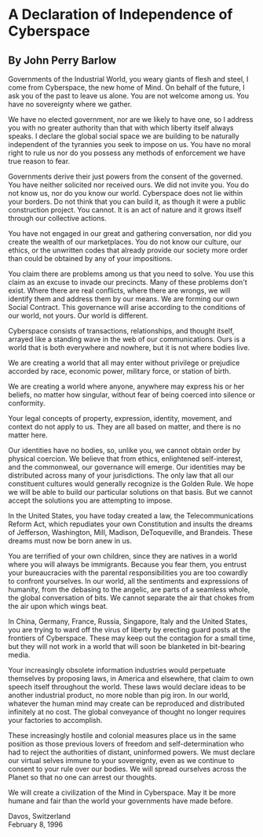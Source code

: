 <!-- en :: A Declaration of Independence of Cyberspace :: 2023-01-22 17:51:55 -->

# A Declaration of Independence of Cyberspace
## By John Perry Barlow 

Governments of the Industrial World, you weary giants of flesh and steel, I come
from Cyberspace, the new home of Mind. On behalf of the future, I ask you of the
past to leave us alone. You are not welcome among us. You have no sovereignty
where we gather.

We have no elected government, nor are we likely to have one, so I address you
with no greater authority than that with which liberty itself always speaks. I
declare the global social space we are building to be naturally independent of
the tyrannies you seek to impose on us. You have no moral right to rule us nor
do you possess any methods of enforcement we have true reason to fear.

Governments derive their just powers from the consent of the governed. You have
neither solicited nor received ours. We did not invite you. You do not know us,
nor do you know our world. Cyberspace does not lie within your borders. Do not
think that you can build it, as though it were a public construction project.
You cannot. It is an act of nature and it grows itself through our collective
actions.

You have not engaged in our great and gathering conversation, nor did you create
the wealth of our marketplaces. You do not know our culture, our ethics, or the
unwritten codes that already provide our society more order than could be
obtained by any of your impositions.

You claim there are problems among us that you need to solve. You use this claim
as an excuse to invade our precincts. Many of these problems don't exist. Where
there are real conflicts, where there are wrongs, we will identify them and
address them by our means. We are forming our own Social Contract. This
governance will arise according to the conditions of our world, not yours. Our
world is different.

Cyberspace consists of transactions, relationships, and thought itself, arrayed
like a standing wave in the web of our communications. Ours is a world that is
both everywhere and nowhere, but it is not where bodies live.

We are creating a world that all may enter without privilege or prejudice
accorded by race, economic power, military force, or station of birth.

We are creating a world where anyone, anywhere may express his or her beliefs,
no matter how singular, without fear of being coerced into silence or
conformity.

Your legal concepts of property, expression, identity, movement, and context do
not apply to us. They are all based on matter, and there is no matter here.

Our identities have no bodies, so, unlike you, we cannot obtain order by
physical coercion. We believe that from ethics, enlightened self-interest, and
the commonweal, our governance will emerge. Our identities may be distributed
across many of your jurisdictions. The only law that all our constituent
cultures would generally recognize is the Golden Rule. We hope we will be able
to build our particular solutions on that basis. But we cannot accept the
solutions you are attempting to impose.

In the United States, you have today created a law, the Telecommunications
Reform Act, which repudiates your own Constitution and insults the dreams of
Jefferson, Washington, Mill, Madison, DeToqueville, and Brandeis. These dreams
must now be born anew in us.

You are terrified of your own children, since they are natives in a world where
you will always be immigrants. Because you fear them, you entrust your
bureaucracies with the parental responsibilities you are too cowardly to
confront yourselves. In our world, all the sentiments and expressions of
humanity, from the debasing to the angelic, are parts of a seamless whole, the
global conversation of bits. We cannot separate the air that chokes from the air
upon which wings beat.

In China, Germany, France, Russia, Singapore, Italy and the United States, you
are trying to ward off the virus of liberty by erecting guard posts at the
frontiers of Cyberspace. These may keep out the contagion for a small time, but
they will not work in a world that will soon be blanketed in bit-bearing media.

Your increasingly obsolete information industries would perpetuate themselves by
proposing laws, in America and elsewhere, that claim to own speech itself
throughout the world. These laws would declare ideas to be another industrial
product, no more noble than pig iron. In our world, whatever the human mind may
create can be reproduced and distributed infinitely at no cost. The global
conveyance of thought no longer requires your factories to accomplish.

These increasingly hostile and colonial measures place us in the same position
as those previous lovers of freedom and self-determination who had to reject the
authorities of distant, uninformed powers. We must declare our virtual selves
immune to your sovereignty, even as we continue to consent to your rule over our
bodies. We will spread ourselves across the Planet so that no one can arrest our
thoughts.

We will create a civilization of the Mind in Cyberspace. May it be more humane
and fair than the world your governments have made before.

Davos, Switzerland  
February 8, 1996
